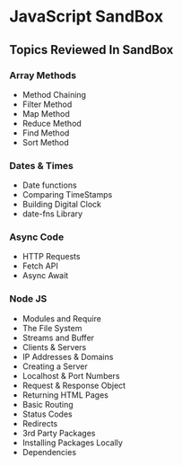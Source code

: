 # JavaScript SandBox

## Topics Reviewed In SandBox

### Array Methods
- Method Chaining
- Filter Method
- Map Method
- Reduce Method
- Find Method
- Sort Method


### Dates & Times
- Date functions
- Comparing TimeStamps
- Building Digital Clock
- date-fns Library

###  Async Code
- HTTP Requests
- Fetch API
- Async Await

### Node JS
- Modules and Require
- The File System
- Streams and Buffer
- Clients & Servers
- IP Addresses & Domains
- Creating a Server
- Localhost & Port Numbers
- Request & Response Object
- Returning HTML Pages
- Basic Routing
- Status Codes
- Redirects
- 3rd Party Packages
- Installing Packages Locally
- Dependencies
